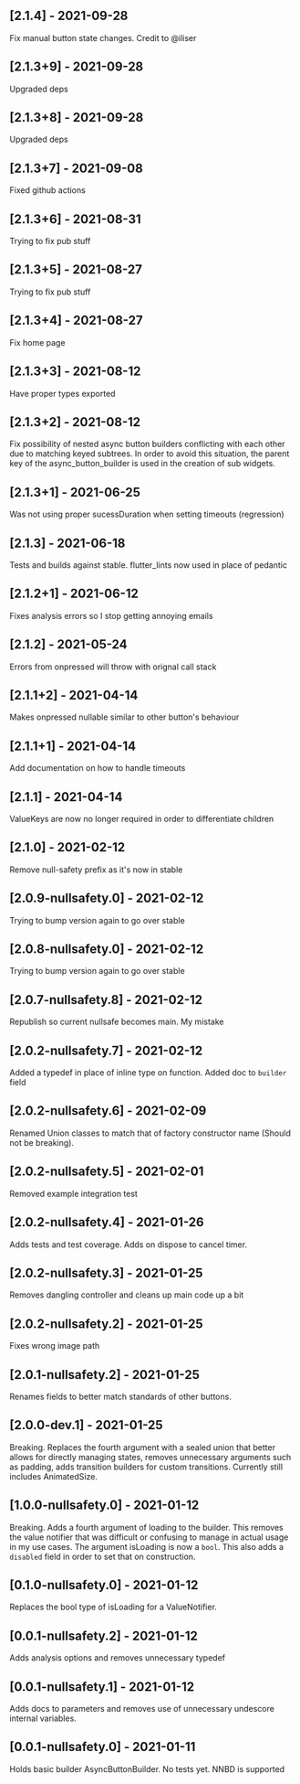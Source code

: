 ## [2.1.4] - 2021-09-28
Fix manual button state changes. Credit to @iliser

## [2.1.3+9] - 2021-09-28
Upgraded deps

## [2.1.3+8] - 2021-09-28
Upgraded deps

## [2.1.3+7] - 2021-09-08
Fixed github actions

## [2.1.3+6] - 2021-08-31
Trying to fix pub stuff

## [2.1.3+5] - 2021-08-27
Trying to fix pub stuff

## [2.1.3+4] - 2021-08-27
Fix home page

## [2.1.3+3] - 2021-08-12
Have proper types exported

## [2.1.3+2] - 2021-08-12
Fix possibility of nested async button builders conflicting with each other due to matching keyed subtrees. In order to avoid this situation, the parent key of the async_button_builder is used in the creation of sub widgets.

## [2.1.3+1] - 2021-06-25
Was not using proper sucessDuration when setting timeouts (regression)

## [2.1.3] - 2021-06-18
Tests and builds against stable. flutter_lints now used in place of pedantic

## [2.1.2+1] - 2021-06-12
Fixes analysis errors so I stop getting annoying emails

## [2.1.2] - 2021-05-24
Errors from onpressed will throw with orignal call stack

## [2.1.1+2] - 2021-04-14
Makes onpressed nullable similar to other button's behaviour

## [2.1.1+1] - 2021-04-14
Add documentation on how to handle timeouts

## [2.1.1] - 2021-04-14
ValueKeys are now no longer required in order to differentiate children

## [2.1.0] - 2021-02-12
Remove null-safety prefix as it's now in stable

## [2.0.9-nullsafety.0] - 2021-02-12
Trying to bump version again to go over stable

## [2.0.8-nullsafety.0] - 2021-02-12
Trying to bump version again to go over stable

## [2.0.7-nullsafety.8] - 2021-02-12
Republish so current nullsafe becomes main. My mistake

## [2.0.2-nullsafety.7] - 2021-02-12
Added a typedef in place of inline type on function. Added doc to `builder` field

## [2.0.2-nullsafety.6] - 2021-02-09
Renamed Union classes to match that of factory constructor name (Should not be breaking).

## [2.0.2-nullsafety.5] - 2021-02-01
Removed example integration test

## [2.0.2-nullsafety.4] - 2021-01-26
Adds tests and test coverage. Adds on dispose to cancel timer.

## [2.0.2-nullsafety.3] - 2021-01-25
Removes dangling controller and cleans up main code up a bit

## [2.0.2-nullsafety.2] - 2021-01-25
Fixes wrong image path

## [2.0.1-nullsafety.2] - 2021-01-25
Renames fields to better match standards of other buttons. 

## [2.0.0-dev.1] - 2021-01-25

Breaking. Replaces the fourth argument with a sealed union that better allows for directly managing states, removes unnecessary arguments such as padding, adds transition builders for custom transitions. Currently still includes AnimatedSize.

## [1.0.0-nullsafety.0] - 2021-01-12

Breaking. Adds a fourth argument of loading to the builder. This removes the value notifier that was difficult or confusing to manage in actual usage in my use cases. The argument isLoading is now a `bool`. This also adds a `disabled` field in order to set that on construction.

## [0.1.0-nullsafety.0] - 2021-01-12

Replaces the bool type of isLoading for a ValueNotifier<bool>.

## [0.0.1-nullsafety.2] - 2021-01-12

Adds analysis options and removes unnecessary typedef

## [0.0.1-nullsafety.1] - 2021-01-12

Adds docs to parameters and removes use of unnecessary undescore internal variables.

## [0.0.1-nullsafety.0] - 2021-01-11

Holds basic builder AsyncButtonBuilder. No tests yet. NNBD is supported
